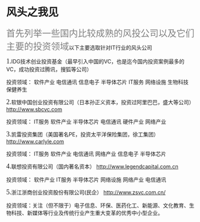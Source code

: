 # 风头之我见

<font color="gray" size="5" face="黑体">首先列举一些国内比较成熟的风投公司以及它们主要的投资领域</font>以下主要选取针对IT行业的风头公司


<font size="4" face="黑体">1.</font>IDG技术创业投资基金（最早引入中国的VC，也是迄今国内投资案例最多的VC，成功投资过腾讯，搜狐等公司）

投资领域： 软件产业 电信通讯 信息电子 半导体芯片 IT服务 网络设施 生物科技 保健养生

<font size="4" face="黑体">2.</font>软银中国创业投资有限公司（日本孙正义资本，投资过阿里巴巴，盛大等公司） http://www.sbcvc.com 

投资领域： IT服务 软件产业 半导体芯片 电信通讯 硬件产业 网络产业

<font size="4" face="黑体">3.</font>凯雷投资集团（美国著名PE，投资太平洋保险集团，徐工集团） http://www.carlyle.com 

投资领域： IT服务 软件产业 电信通讯 网络产业 信息电子 半导体芯片

<font size="4" face="黑体">4.</font>联想投资有限公司（国内著名资本） http://www.legendcapital.com.cn 

投资领域： 软件产业 IT服务 半导体芯片 网络设施 网络产业 电信通讯


<font size="4" face="黑体">5.</font>浙江浙商创业投资股份有限公司(民企） http://www.zsvc.com.cn/ 

投资领域：关注（但不限于）电子信息、环保、医药化工、新能源、文化教育、生物科技、新媒体等行业及传统行业产生重大变革的优秀中小型企业。

